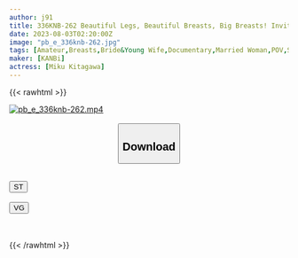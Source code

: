 ```yaml
---
author: j91
title: 336KNB-262 Beautiful Legs, Beautiful Breasts, Big Breasts! Invite A Gal Married Woman To Her Home And Shoot An AV! The Motive For Appearing Is I’m Simply Interested In AV, And That’s Mr. Sazokashi De Pervert. Systemic Erogenous Zone, Still Early Sex Of The Newlywed Wife! (Miku Kitagawa)
date: 2023-08-03T02:20:00Z
image: "pb_e_336knb-262.jpg"
tags: [Amateur,Breasts,Bride&Young Wife,Documentary,Married Woman,POV,Sexy Legs ]
maker: [KANBi]
actress: [Miku Kitagawa]
---
```



{{< rawhtml >}}

<div class="video" data-videoid="xeVkdkBYZls9g6">
    <a href="javascript:;">
        <img src="https://my.j91.asia/posts/pb_e_336knb-262/pb_e_336knb-262.jpg" width="WIDTH" height="HEIGHT" alt="pb_e_336knb-262.mp4" loading="lazy">
    </a>
</div>

<script type="text/javascript" src="https://j91.asia/asset/on-demand-st.js"></script>

<br>
  <link rel="stylesheet" href="https://j91.asia/asset/bs5.css">
  
  <center>
  <button class="btn btn-primary" type="button" data-bs-toggle="collapse" data-bs-target=".multi-collapse" aria-expanded="false" aria-controls="multiCollapseExample1 multiCollapseExample2"><h2>Download</h2></button></center>
</p>
<div class="row">
  <div class="col">
    <div class="collapse multi-collapse" id="multiCollapseExample1">
      <div class="card card-body">
	      	      <br>
<div class="buttons">  
<a href="https://streamtape.to/v/xeVkdkBYZls9g6"><button class="btn-hover color-3"><i class="fa fa-download"></i> ST</button></a></div>
    </div>
  </div>
</div>
  <div class="col">
    <div class="collapse multi-collapse" id="multiCollapseExample2">
      <div class="card card-body">
	      <br>
<div class="buttons">
    <a href="https://vgembed.com/v/njJYOdqdK65e9od"><button class="btn-hover color-9"><i class="fa fa-download"></i> VG</button></a></div>
<br><br>
      </div>
    </div>
  </div>
</div>

{{< /rawhtml >}}